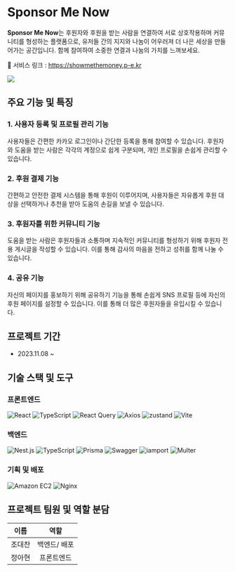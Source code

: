 # **Sponsor Me Now**

**Sponsor Me Now**는 후원자와 후원을 받는 사람을 연결하여 서로 상호작용하며 커뮤니티를 형성하는 플랫폼으로, 유저들 간의 지지와 나눔이 어우러져 더 나은 세상을 만들어가는 공간입니다. 함께 참여하여 소중한 연결과 나눔의 가치를 느껴보세요.

🔗 서비스 링크 : https://showmethemoney.p-e.kr

<img src="https://github.com/a-honey/sponsor-me-now/assets/75254185/8b860bf9-191b-462f-990e-cdfa5b9beb03" width={200} />

## **주요 기능 및 특징**

### **1. 사용자 등록 및 프로필 관리 기능**

사용자들은 간편한 카카오 로그인이나 간단한 등록을 통해 참여할 수 있습니다. 후원자와 도움을 받는 사람은 각각의 계정으로 쉽게 구분되며, 개인 프로필을 손쉽게 관리할 수 있습니다.

### **2. 후원 결제 기능**

간편하고 안전한 결제 시스템을 통해 후원이 이루어지며, 사용자들은 자유롭게 후원 대상을 선택하거나 추천을 받아 도움의 손길을 보낼 수 있습니다.

### **3. 후원자를 위한 커뮤니티 기능**

도움을 받는 사람은 후원자들과 소통하며 지속적인 커뮤니티를 형성하기 위해 후원자 전용 게시글을 작성할 수 있습니다. 이를 통해 감사의 마음을 전하고 성취를 함께 나눌 수 있습니다.

### **4. 공유 기능**

자신의 페이지를 홍보하기 위해 공유하기 기능을 통해 손쉽게 SNS 프로필 등에 자신의 후원 페이지를 설정할 수 있습니다. 이를 통해 더 많은 후원자들을 유입시킬 수 있습니다.

## **프로젝트 기간**
- 2023.11.08 ~

## **기술 스택 및 도구**
### 프론트엔드
![React](https://img.shields.io/badge/React-222222?style=for-the-badge&logo=react&logoColor=ffffff)
![TypeScript](https://img.shields.io/badge/TypeScript-3178C6?style=for-the-badge&logo=typescript&logoColor=ffffff)
![React Query](https://img.shields.io/badge/React_Query-FF4154?style=for-the-badge&logo=react-query&logoColor=ffffff)
![Axios](https://img.shields.io/badge/Axios-007ACC?style=for-the-badge&logo=axios&logoColor=ffffff)
![zustand](https://img.shields.io/badge/zustand-FFA500?style=for-the-badge)
![Vite](https://img.shields.io/badge/Vite-646CFF?style=for-the-badge&logo=vite&logoColor=ffffff)

### 백엔드

![Nest.js](https://img.shields.io/badge/Nest.js-E0234E?style=for-the-badge&logo=nestjs&logoColor=ffffff)
![TypeScript](https://img.shields.io/badge/TypeScript-3178C6?style=for-the-badge&logo=typescript&logoColor=ffffff)
![Prisma](https://img.shields.io/badge/Prisma-2D3748?style=for-the-badge&logo=prisma&logoColor=white)
![Swagger](https://img.shields.io/badge/Swagger-85EA2D?style=for-the-badge&logo=swagger&logoColor=000000)
![iamport](https://img.shields.io/badge/iamport-00AEEF?style=for-the-badge)
![Multer](https://img.shields.io/badge/Multer-FFD700?style=for-the-badge)

### 기획 및 배포

![Amazon EC2](https://img.shields.io/badge/Amazon_EC2-232F3E?style=for-the-badge&logo=amazon&logoColor=white)
![Nginx](https://img.shields.io/badge/Nginx-009639?style=for-the-badge&logo=nginx&logoColor=ffffff)

## **프로젝트 팀원 및 역할 분담**

|  이름  |    역할    |
| :----: | :--------: |
| 조대찬 |  백엔드/ 배포 |
| 정아현 | 프론트엔드 |
